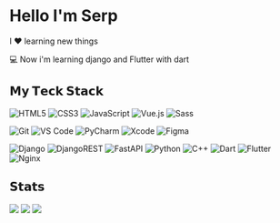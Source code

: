 # Hello I'm Serp

I ❤️ learning new things

:computer: Now i'm learning django and Flutter with dart

## 𝗠𝘆 𝗧𝗲𝗰𝗸 𝗦𝘁𝗮𝗰𝗸

![HTML5](https://img.shields.io/badge/-HTML5-%23E44D27?style=for-the-badge&logo=html5&logoColor=ffffff)
![CSS3](https://img.shields.io/badge/-CSS3-%231572B6?style=for-the-badge&logo=css3)
![JavaScript](https://img.shields.io/badge/-JavaScript-%23F7DF1C?style=for-the-badge&logo=javascript&logoColor=000000&labelColor=%23F7DF1C&color=%23FFCE5A)
![Vue.js](https://img.shields.io/badge/-Vue.js-%232c3e50?style=for-the-badge&logo=Vue.js)
![Sass](https://img.shields.io/badge/-Sass-%23CC6699?style=for-the-badge&logo=sass&logoColor=ffffff)

![Git](https://img.shields.io/badge/-Git-%23F05032?style=for-the-badge&logo=git&logoColor=%23ffffff)
![VS Code](https://img.shields.io/badge/-VSCode-%23007ACC?style=for-the-badge&logo=visual-studio-code)
![PyCharm](https://img.shields.io/badge/-PyCharm-%2300c853?style=for-the-badge&logo=pycharm&logoColor=%23fafafa)
![Xcode](https://img.shields.io/badge/Xcode-007ACC?style=for-the-badge&logo=Xcode&logoColor=white)
![Figma](https://img.shields.io/badge/figma-%23F24E1E.svg?style=for-the-badge&logo=figma&logoColor=white)

![Django](https://img.shields.io/badge/-Django-%2300C851?style=for-the-badge&logo=django)
![DjangoREST](https://img.shields.io/badge/DJANGO-REST-ff1709?style=for-the-badge&logo=django&logoColor=white&color=ff1709&labelColor=gray)
![FastAPI](https://img.shields.io/badge/FastAPI-005571?style=for-the-badge&logo=fastapi)
![Python](https://img.shields.io/badge/-Python-%233776AB?style=for-the-badge&logo=python&logoColor=%23ffffff)
![C++](https://img.shields.io/badge/-C++-%2300599C?style=for-the-badge&logo=c%2B%2B)
![Dart](https://img.shields.io/badge/-Dart-%230175C2?style=for-the-badge&logo=dart)
![Flutter](https://img.shields.io/badge/-Flutter-%2302569B?style=for-the-badge&logo=flutter)
![Nginx](https://img.shields.io/badge/nginx-%23009639.svg?style=for-the-badge&logo=nginx&logoColor=white)


## 𝗦𝘁𝗮𝘁𝘀
![](https://github-profile-summary-cards.vercel.app/api/cards/profile-details?username=SerPan23&theme=solarized_dark)
![](https://github-profile-summary-cards.vercel.app/api/cards/repos-per-language?username=SerPan23&theme=solarized_dark)
![](https://github-profile-summary-cards.vercel.app/api/cards/stats?username=SerPan23&theme=solarized_dark)
